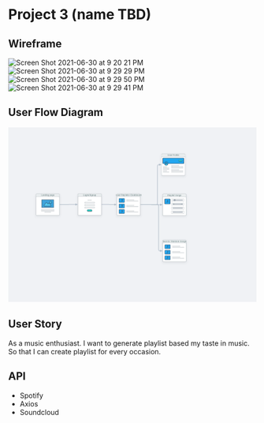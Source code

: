 # Project 3 (name TBD)

## Wireframe 
![Screen Shot 2021-06-30 at 9 20 21 PM](https://user-images.githubusercontent.com/73543476/124055904-5e252780-d9ea-11eb-9e8e-89ba37da4417.png)
![Screen Shot 2021-06-30 at 9 29 29 PM](https://user-images.githubusercontent.com/73543476/124055923-6715f900-d9ea-11eb-8024-f1506a8f3ca8.png)
![Screen Shot 2021-06-30 at 9 29 50 PM](https://user-images.githubusercontent.com/73543476/124055949-75fcab80-d9ea-11eb-9786-3d6b52ef0fe5.png)
![Screen Shot 2021-06-30 at 9 29 41 PM](https://user-images.githubusercontent.com/73543476/124055932-6da47080-d9ea-11eb-8c3d-0d69525cd36d.png)

## User Flow Diagram
![UserFlowDiagram](./client/public/userFlowDiagram.png)

## User Story
As a music enthusiast. I want to generate playlist based my taste in music. So that I can create playlist for every occasion. 

## API 
- Spotify 
- Axios
- Soundcloud
